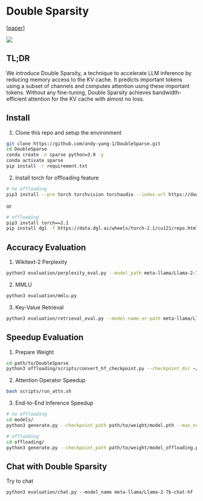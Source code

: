 # Double Sparsity

[[paper](https://arxiv.org/pdf/2408.07092)]

![](./assets/double-sparsity-gif-v2.gif)


## TL;DR

We introduce Double Sparsity, a technique to accelerate LLM inference by reducing memory access to the KV cache. 
It predicts important tokens using a subset of channels and computes attention using these important tokens. 
Without any fine-tuning, Double Sparsity achieves bandwidth-efficient attention for the KV cache with almost no loss.


## Install


1. Clone this repo and setup the environment
~~~bash
git clone https://github.com/andy-yang-1/DoubleSparse.git
cd DoubleSparse
conda create -n sparse python=3.9 -y
conda activate sparse
pip install -r requirement.txt
~~~

2. Install torch for offloading feature
~~~bash
# no offloading 
pip3 install --pre torch torchvision torchaudio --index-url https://download.pytorch.org/whl/nightly/cu121
~~~

or
~~~bash
# offloading 
pip3 install torch==2.1
pip install dgl -f https://data.dgl.ai/wheels/torch-2.1/cu121/repo.html
~~~

## Accuracy Evaluation

1. Wikitext-2 Perplexity
~~~bash
python3 evaluation/perplexity_eval.py --model_path meta-llama/Llama-2-7b-hf --heavy_const 128 --group_factor 4
~~~

2. MMLU
~~~bash
python3 evaluation/mmlu.py
~~~

3. Key-Value Retrieval
~~~bash
python3 evaluation/retrieval_eval.py --model-name-or-path meta-llama/Llama-2-7b-chat-hf
~~~

## Speedup Evaluation

1. Prepare Weight 

~~~bash
cd path/to/DoubleSparse
python3 offloading/scripts/convert_hf_checkpoint.py --checkpoint_dir ~/checkpoints/meta-llama/Llama-2-7b-chat-hf --model_name meta-llama/Llama-2-7b-chat-hf
~~~

2. Attention Operator Speedup

~~~bash
bash scripts/run_attn.sh
~~~

3. End-to-End Inference Speedup

~~~bash
# no offloading
cd models/
python3 generate.py --checkpoint_path path/to/weight/model.pth --max_new_tokens 2048 --batch_size 4
~~~

~~~bash
# offloading
cd offloading/
python3 generate.py --checkpoint_path path/to/weight/model_offloading.pth --max_new_tokens 2048 --batch_size 4
~~~

## Chat with Double Sparsity

Try to chat
~~~
python3 evaluation/chat.py --model_name meta-llama/Llama-2-7b-chat-hf
~~~